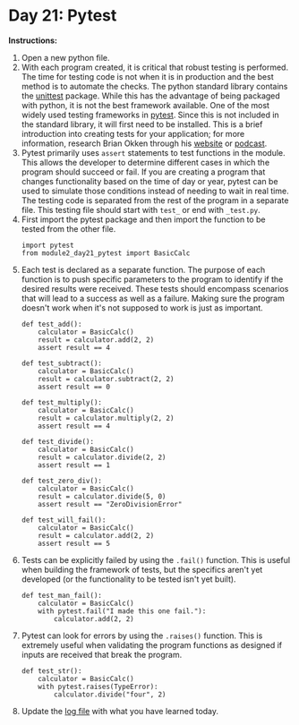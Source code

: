 # Day 21: Pytest
**Instructions:** 
1. Open a new python file.
2. With each program created, it is critical that robust testing is performed. The time for testing code is not when it is in production and the best method is to automate the checks. The python standard library contains the [unittest](https://docs.python.org/3/library/unittest.html) package. While this has the advantage of being packaged with python, it is not the best framework available. One of the most widely used testing frameworks in [pytest](https://docs.pytest.org/en/latest/). Since this is not included in the standard library, it will first need to be installed. This is a brief introduction into creating tests for your application; for more information, research Brian Okken through his [website](http://pythontesting.net/) or [podcast](https://testandcode.com/).
3. Pytest primarily uses `assert` statements to test functions in the module. This allows the developer to determine different cases in which the program should succeed or fail. If you are creating a program that changes functionality based on the time of day or year, pytest can be used to simulate those conditions instead of needing to wait in real time. The testing code is separated from the rest of the program in a separate file. This testing file should start with `test_` or end with `_test.py`.
4. First import the pytest package and then import the function to be tested from the other file.
    ```
    import pytest
    from module2_day21_pytest import BasicCalc
    ```
5. Each test is declared as a separate function. The purpose of each function is to push specific parameters to the program to identify if the desired results were received. These tests should encompass scenarios that will lead to a success as well as a failure. Making sure the program doesn't work when it's not supposed to work is just as important.
    ```
    def test_add():
        calculator = BasicCalc()
        result = calculator.add(2, 2)
        assert result == 4

    def test_subtract():
        calculator = BasicCalc()
        result = calculator.subtract(2, 2)
        assert result == 0

    def test_multiply():
        calculator = BasicCalc()
        result = calculator.multiply(2, 2)
        assert result == 4

    def test_divide():
        calculator = BasicCalc()
        result = calculator.divide(2, 2)
        assert result == 1

    def test_zero_div():
        calculator = BasicCalc()
        result = calculator.divide(5, 0)
        assert result == "ZeroDivisionError"
    
    def test_will_fail():
        calculator = BasicCalc()
        result = calculator.add(2, 2)
        assert result == 5
    ```
6. Tests can be explicitly failed by using the `.fail()` function. This is useful when building the framework of tests, but the specifics aren't yet developed (or the functionality to be tested isn't yet built).
   ```
   def test_man_fail():
       calculator = BasicCalc()
       with pytest.fail("I made this one fail."):
           calculator.add(2, 2)
   ```
7. Pytest can look for errors by using the `.raises()` function. This is extremely useful when validating the program functions as designed if inputs are received that break the program.
   ```
   def test_str():
       calculator = BasicCalc()
       with pytest.raises(TypeError):
           calculator.divide("four", 2)
   ```
8. Update the [log file](../../log.md) with what you have learned today.
